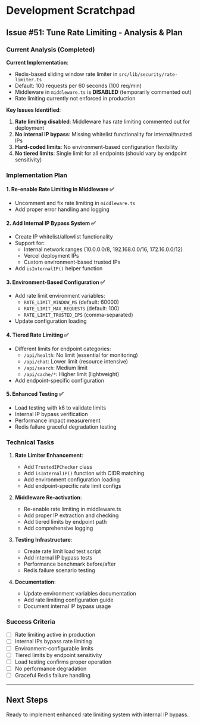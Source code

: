 # Development Scratchpad

## Issue #51: Tune Rate Limiting - Analysis & Plan

### Current Analysis (Completed)

**Current Implementation**:
- Redis-based sliding window rate limiter in `src/lib/security/rate-limiter.ts`
- Default: 100 requests per 60 seconds (100 req/min)
- Middleware in `middleware.ts` is **DISABLED** (temporarily commented out)
- Rate limiting currently not enforced in production

**Key Issues Identified**:
1. **Rate limiting disabled**: Middleware has rate limiting commented out for deployment
2. **No internal IP bypass**: Missing whitelist functionality for internal/trusted IPs
3. **Hard-coded limits**: No environment-based configuration flexibility
4. **No tiered limits**: Single limit for all endpoints (should vary by endpoint sensitivity)

### Implementation Plan

#### 1. Re-enable Rate Limiting in Middleware ✅
- Uncomment and fix rate limiting in `middleware.ts`
- Add proper error handling and logging

#### 2. Add Internal IP Bypass System ✅
- Create IP whitelist/allowlist functionality
- Support for:
  - Internal network ranges (10.0.0.0/8, 192.168.0.0/16, 172.16.0.0/12)
  - Vercel deployment IPs
  - Custom environment-based trusted IPs
- Add `isInternalIP()` helper function

#### 3. Environment-Based Configuration ✅
- Add rate limit environment variables:
  - `RATE_LIMIT_WINDOW_MS` (default: 60000)
  - `RATE_LIMIT_MAX_REQUESTS` (default: 100)
  - `RATE_LIMIT_TRUSTED_IPS` (comma-separated)
- Update configuration loading

#### 4. Tiered Rate Limiting ✅
- Different limits for endpoint categories:
  - `/api/health`: No limit (essential for monitoring)
  - `/api/chat`: Lower limit (resource intensive)
  - `/api/search`: Medium limit
  - `/api/cache/*`: Higher limit (lightweight)
- Add endpoint-specific configuration

#### 5. Enhanced Testing ✅
- Load testing with k6 to validate limits
- Internal IP bypass verification
- Performance impact measurement
- Redis failure graceful degradation testing

### Technical Tasks

1. **Rate Limiter Enhancement**:
   - Add `TrustedIPChecker` class
   - Add `isInternalIP()` function with CIDR matching
   - Add environment configuration loading
   - Add endpoint-specific rate limit configs

2. **Middleware Re-activation**:
   - Re-enable rate limiting in middleware.ts
   - Add proper IP extraction and checking
   - Add tiered limits by endpoint path
   - Add comprehensive logging

3. **Testing Infrastructure**:
   - Create rate limit load test script
   - Add internal IP bypass tests
   - Performance benchmark before/after
   - Redis failure scenario testing

4. **Documentation**:
   - Update environment variables documentation
   - Add rate limiting configuration guide
   - Document internal IP bypass usage

### Success Criteria
- [ ] Rate limiting active in production
- [ ] Internal IPs bypass rate limiting
- [ ] Environment-configurable limits
- [ ] Tiered limits by endpoint sensitivity
- [ ] Load testing confirms proper operation
- [ ] No performance degradation
- [ ] Graceful Redis failure handling

---

## Next Steps
Ready to implement enhanced rate limiting system with internal IP bypass.